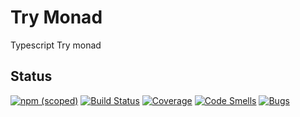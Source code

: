 # Try Monad
Typescript Try monad

## Status

[![npm (scoped)](https://img.shields.io/npm/v/@kirekov/try-monad)](https://www.npmjs.com/package/@kirekov/try-monad)
[![Build Status](https://travis-ci.com/SimonHarmonicMinor/try-monad.svg?branch=master)](https://travis-ci.com/SimonHarmonicMinor/try-monad)
[![Coverage](https://sonarcloud.io/api/project_badges/measure?project=SimonHarmonicMinor_try-monad&metric=coverage)](https://sonarcloud.io/dashboard?id=SimonHarmonicMinor_try-monad)
[![Code Smells](https://sonarcloud.io/api/project_badges/measure?project=SimonHarmonicMinor_try-monad&metric=code_smells)](https://sonarcloud.io/dashboard?id=SimonHarmonicMinor_try-monad)
[![Bugs](https://sonarcloud.io/api/project_badges/measure?project=SimonHarmonicMinor_try-monad&metric=bugs)](https://sonarcloud.io/dashboard?id=SimonHarmonicMinor_try-monad)